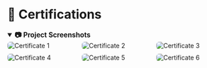 # 📜 Certifications

<style>
  details {
    margin-bottom: 1em;
  }

  summary {
    cursor: pointer;
    font-weight: bold;
    font-size: 1.1em;
  }

  .image-grid {
    display: flex;
    flex-wrap: wrap;
    gap: 10px;
    justify-content: flex-start;
  }

  .image-grid img {
    flex: 1 1 calc(33.333% - 10px);
    max-width: calc(33.333% - 10px);
    height: auto;
    border-radius: 6px;
    object-fit: cover;
    cursor: zoom-in;
    transition: transform 0.2s;
  }

  .image-grid img:hover {
    transform: scale(1.03);
  }

  /* Modal styles */
  #imgModal {
    display: none;
    position: fixed;
    z-index: 1000;
    padding-top: 60px;
    left: 0; top: 0;
    width: 100%; height: 100%;
    overflow: auto;
    background-color: rgba(0,0,0,0.8);
  }

  #imgModal img {
    margin: auto;
    display: block;
    max-width: 90%;
    max-height: 80vh;
    border-radius: 8px;
  }

  #imgModal .closeBtn {
    position: absolute;
    top: 20px; right: 35px;
    color: white;
    font-size: 40px;
    font-weight: bold;
    cursor: pointer;
  }

  @media (max-width: 768px) {
    .image-grid img {
      flex: 1 1 calc(50% - 10px);
      max-width: calc(50% - 10px);
    }
  }

  @media (max-width: 480px) {
    .image-grid img {
      flex: 1 1 100%;
      max-width: 100%;
    }
  }
</style>

<details open>
  <summary>📷 Project Screenshots</summary>
  <div class="image-grid">
    <img src="https://mrchike.github.io/chikeegonu/static/media/PythonCertificate.111922fe345597ee0faa.png" alt="Certificate 1" />
    <img src="https://mrchike.github.io/chikeegonu/static/media/PythonCertificate.111922fe345597ee0faa.png" alt="Certificate 2" />
    <img src="https://mrchike.github.io/chikeegonu/static/media/PythonCertificate.111922fe345597ee0faa.png" alt="Certificate 3" />
    <img src="https://mrchike.github.io/chikeegonu/static/media/PythonCertificate.111922fe345597ee0faa.png" alt="Certificate 4" />
    <img src="https://mrchike.github.io/chikeegonu/static/media/PythonCertificate.111922fe345597ee0faa.png" alt="Certificate 5" />
    <img src="https://mrchike.github.io/chikeegonu/static/media/PythonCertificate.111922fe345597ee0faa.png" alt="Certificate 6" />
  </div>
</details>

<!-- Modal -->
<div id="imgModal">
  <span class="closeBtn" onclick="document.getElementById('imgModal').style.display='none'">&times;</span>
  <img id="modalImg" src="" alt="Zoomed Image" />
</div>

<script>
  // Get modal elements
  const modal = document.getElementById('imgModal');
  const modalImg = document.getElementById('modalImg');

  // Add click listeners to all images
  document.querySelectorAll('.image-grid img').forEach(img => {
    img.addEventListener('click', () => {
      modal.style.display = 'block';
      modalImg.src = img.src;
      modalImg.alt = img.alt;
    });
  });

  // Close modal when clicking outside the image
  modal.addEventListener('click', e => {
    if (e.target === modal) {
      modal.style.display = 'none';
    }
  });
</script>
